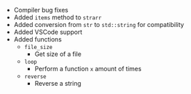 * Compiler bug fixes
* Added `items` method to `strarr`
* Added conversion from `str` to `std::string` for compatibility
* Added VSCode support
* Added functions
  * `file_size`
    * Get size of a file
  * `loop`
    * Perform a function `x` amount of times
  * `reverse`
    * Reverse a string

